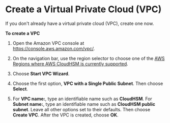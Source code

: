 # Create a Virtual Private Cloud \(VPC\)<a name="create-vpc"></a>

If you don't already have a virtual private cloud \(VPC\), create one now\.

**To create a VPC**

1. Open the Amazon VPC console at [https://console\.aws\.amazon\.com/vpc/](https://console.aws.amazon.com/vpc/)\.

1. On the navigation bar, use the region selector to choose one of the [AWS Regions where AWS CloudHSM is currently supported](http://docs.aws.amazon.com/general/latest/gr/rande.html#cloudhsm_region)\.

1. Choose **Start VPC Wizard**\.

1. Choose the first option, **VPC with a Single Public Subnet**\. Then choose **Select**\.

1. For **VPC name:**, type an identifiable name such as **CloudHSM**\. For **Subnet name:**, type an identifiable name such as **CloudHSM public subnet**\. Leave all other options set to their defaults\. Then choose **Create VPC**\. After the VPC is created, choose **OK**\.
